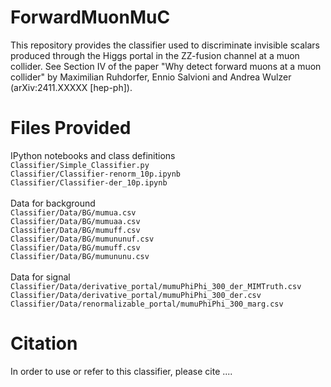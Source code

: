 # ForwardMuonMuC
This repository provides the classifier used to discriminate invisible scalars produced through the Higgs portal in the ZZ-fusion channel at a muon collider. See Section IV of the paper "Why detect forward muons at a muon collider" by Maximilian Ruhdorfer, Ennio Salvioni and Andrea Wulzer (arXiv:2411.XXXXX [hep-ph]).

# Files Provided
IPython notebooks and class definitions\
`Classifier/Simple_Classifier.py`\
`Classifier/Classifier-renorm_10p.ipynb`\
`Classifier/Classifier-der_10p.ipynb`\
\
Data for background\
`Classifier/Data/BG/mumua.csv`\
`Classifier/Data/BG/mumuaa.csv`\
`Classifier/Data/BG/mumuff.csv`\
`Classifier/Data/BG/mumununuf.csv`\
`Classifier/Data/BG/mumuff.csv`\
`Classifier/Data/BG/mumununu.csv`\
\
Data for signal\
`Classifier/Data/derivative_portal/mumuPhiPhi_300_der_MIMTruth.csv`\
`Classifier/Data/derivative_portal/mumuPhiPhi_300_der.csv`\
`Classifier/Data/renormalizable_portal/mumuPhiPhi_300_marg.csv`

# Citation
In order to use or refer to this classifier, please cite ....
